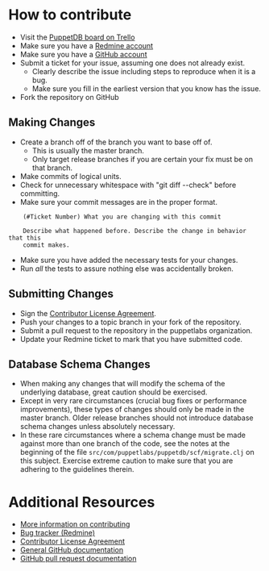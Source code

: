 # How to contribute

* Visit the [PuppetDB board on Trello](http://links.puppetlabs.com/puppetdb-trello)
* Make sure you have a [Redmine account](http://projects.puppetlabs.com)
* Make sure you have a [GitHub account](https://github.com/signup/free)
* Submit a ticket for your issue, assuming one does not already exist.
  * Clearly describe the issue including steps to reproduce when it is a bug.
  * Make sure you fill in the earliest version that you know has the issue.
* Fork the repository on GitHub

## Making Changes

* Create a branch off of the branch you want to base off of.
  * This is usually the master branch.
  * Only target release branches if you are certain your fix must be on that branch.
* Make commits of logical units.
* Check for unnecessary whitespace with "git diff --check" before committing.
* Make sure your commit messages are in the proper format.

````
    (#Ticket Number) What you are changing with this commit

    Describe what happened before. Describe the change in behavior that this
    commit makes.
````

* Make sure you have added the necessary tests for your changes.
* Run _all_ the tests to assure nothing else was accidentally broken.

## Submitting Changes

* Sign the [Contributor License Agreement](https://cla.puppetlabs.com/).
* Push your changes to a topic branch in your fork of the repository.
* Submit a pull request to the repository in the puppetlabs organization.
* Update your Redmine ticket to mark that you have submitted code.

## Database Schema Changes

* When making any changes that will modify the schema of the underlying database,
  great caution should be exercised.
* Except in very rare circumstances (crucial bug fixes or performance improvements),
  these types of changes should only be made in the master branch.  Older release
  branches should not introduce database schema changes unless absolutely
  necessary.
* In these rare circumstances where a schema change must be made against more
  than one branch of the code, see the notes at the beginning of the file
  `src/com/puppetlabs/puppetdb/scf/migrate.clj` on this subject.  Exercise extreme
  caution to make sure that you are adhering to the guidelines therein.

# Additional Resources

* [More information on contributing](http://projects.puppetlabs.com/projects/puppet/wiki/Development_Lifecycle)
* [Bug tracker (Redmine)](http://projects.puppetlabs.com)
* [Contributor License Agreement](https://projects.puppetlabs.com/contributor_licenses/sign)
* [General GitHub documentation](http://help.github.com/)
* [GitHub pull request documentation](http://help.github.com/send-pull-requests/)
